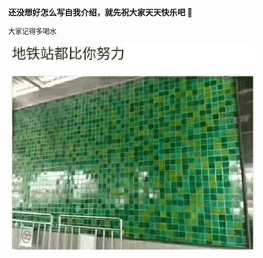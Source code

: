 ### 还没想好怎么写自我介绍，就先祝大家天天快乐吧 👋


大家记得多喝水

<div align=center>
  <img src="5e7c3c6573a15.gif">
</div>

</div>

<!--
**dogerddddfd/dogerddddfd** is a ✨ _special_ ✨ repository because its `README.md` (this file) appears on your GitHub profile.

Here are some ideas to get you started:

- 🔭 I’m currently working on ...
- 🌱 I’m currently learning ...
- 👯 I’m looking to collaborate on ...
- 🤔 I’m looking for help with ...
- 💬 Ask me about ...
- 📫 How to reach me: ...
- 😄 Pronouns: ...
- ⚡ Fun fact: ...
-->
